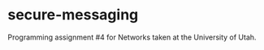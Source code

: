 secure-messaging
================

Programming assignment #4 for Networks taken at the University of Utah.
